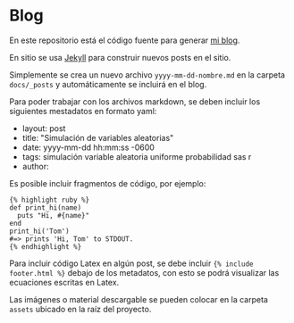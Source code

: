 # Blog

En este repositorio está el código fuente para generar [mi blog](https://fcoavc.github.io/).

En sitio se usa [Jekyll](https://jekyllrb.com/) para construir nuevos posts en el sitio.

Simplemente se crea un nuevo archivo `yyyy-mm-dd-nombre.md` en la carpeta `docs/_posts` y automáticamente se incluirá en el blog.

Para poder trabajar con los archivos markdown, se deben incluir los siguientes mestadatos en formato yaml:

- layout: post
- title:  "Simulación de variables aleatorias"
- date:   yyyy-mm-dd hh:mm:ss -0600
- tags: simulación variable aleatoria uniforme probabilidad sas r  
- author: 

Es posible incluir fragmentos de código, por ejemplo:

````
{% highlight ruby %}
def print_hi(name)
  puts "Hi, #{name}"
end
print_hi('Tom')
#=> prints 'Hi, Tom' to STDOUT.
{% endhighlight %}
````

Para incluir código Latex en algún post, se debe incluir `{% include footer.html %}` debajo de los metadatos, con esto se podrá visualizar las ecuaciones escritas en Latex.

Las imágenes o material descargable se pueden colocar en la carpeta `assets` ubicado en la raíz del proyecto.